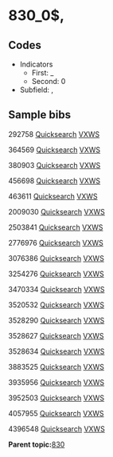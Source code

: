 # 830\_0$,

## Codes

-   Indicators
    -   First: \_
    -   Second: 0
-   Subfield: ,

## Sample bibs

292758 [Quicksearch](https://search.library.yale.edu/catalog/292758) [VXWS](http://prodorbis.library.yale.edu:7014/vxws/GetHoldingsService?bibId=292758)

364569 [Quicksearch](https://search.library.yale.edu/catalog/364569) [VXWS](http://prodorbis.library.yale.edu:7014/vxws/GetHoldingsService?bibId=364569)

380903 [Quicksearch](https://search.library.yale.edu/catalog/380903) [VXWS](http://prodorbis.library.yale.edu:7014/vxws/GetHoldingsService?bibId=380903)

456698 [Quicksearch](https://search.library.yale.edu/catalog/456698) [VXWS](http://prodorbis.library.yale.edu:7014/vxws/GetHoldingsService?bibId=456698)

463611 [Quicksearch](https://search.library.yale.edu/catalog/463611) [VXWS](http://prodorbis.library.yale.edu:7014/vxws/GetHoldingsService?bibId=463611)

2009030 [Quicksearch](https://search.library.yale.edu/catalog/2009030) [VXWS](http://prodorbis.library.yale.edu:7014/vxws/GetHoldingsService?bibId=2009030)

2503841 [Quicksearch](https://search.library.yale.edu/catalog/2503841) [VXWS](http://prodorbis.library.yale.edu:7014/vxws/GetHoldingsService?bibId=2503841)

2776976 [Quicksearch](https://search.library.yale.edu/catalog/2776976) [VXWS](http://prodorbis.library.yale.edu:7014/vxws/GetHoldingsService?bibId=2776976)

3076386 [Quicksearch](https://search.library.yale.edu/catalog/3076386) [VXWS](http://prodorbis.library.yale.edu:7014/vxws/GetHoldingsService?bibId=3076386)

3254276 [Quicksearch](https://search.library.yale.edu/catalog/3254276) [VXWS](http://prodorbis.library.yale.edu:7014/vxws/GetHoldingsService?bibId=3254276)

3470334 [Quicksearch](https://search.library.yale.edu/catalog/3470334) [VXWS](http://prodorbis.library.yale.edu:7014/vxws/GetHoldingsService?bibId=3470334)

3520532 [Quicksearch](https://search.library.yale.edu/catalog/3520532) [VXWS](http://prodorbis.library.yale.edu:7014/vxws/GetHoldingsService?bibId=3520532)

3528290 [Quicksearch](https://search.library.yale.edu/catalog/3528290) [VXWS](http://prodorbis.library.yale.edu:7014/vxws/GetHoldingsService?bibId=3528290)

3528627 [Quicksearch](https://search.library.yale.edu/catalog/3528627) [VXWS](http://prodorbis.library.yale.edu:7014/vxws/GetHoldingsService?bibId=3528627)

3528634 [Quicksearch](https://search.library.yale.edu/catalog/3528634) [VXWS](http://prodorbis.library.yale.edu:7014/vxws/GetHoldingsService?bibId=3528634)

3883525 [Quicksearch](https://search.library.yale.edu/catalog/3883525) [VXWS](http://prodorbis.library.yale.edu:7014/vxws/GetHoldingsService?bibId=3883525)

3935956 [Quicksearch](https://search.library.yale.edu/catalog/3935956) [VXWS](http://prodorbis.library.yale.edu:7014/vxws/GetHoldingsService?bibId=3935956)

3952503 [Quicksearch](https://search.library.yale.edu/catalog/3952503) [VXWS](http://prodorbis.library.yale.edu:7014/vxws/GetHoldingsService?bibId=3952503)

4057955 [Quicksearch](https://search.library.yale.edu/catalog/4057955) [VXWS](http://prodorbis.library.yale.edu:7014/vxws/GetHoldingsService?bibId=4057955)

4396548 [Quicksearch](https://search.library.yale.edu/catalog/4396548) [VXWS](http://prodorbis.library.yale.edu:7014/vxws/GetHoldingsService?bibId=4396548)

**Parent topic:**[830](../../tags/830/830.md)

